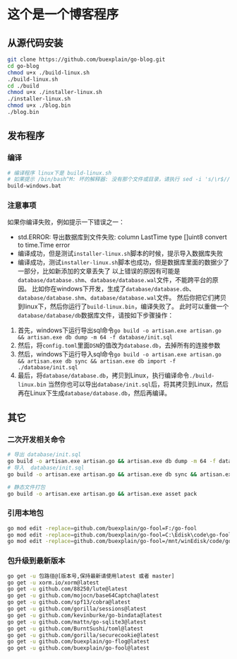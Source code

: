 # 这个是一个博客程序

## 从源代码安装

```bash
git clone https://github.com/buexplain/go-blog.git
cd go-blog
chmod u+x ./build-linux.sh
./build-linux.sh
cd ./build
chmod u+x ./installer-linux.sh
./installer-linux.sh
chmod u+x ./blog.bin
./blog.bin
```

## 发布程序

### 编译

```bash
# 编译程序 linux下是 build-linux.sh
# 如果提示 /bin/bash^M: 坏的解释器: 没有那个文件或目录，请执行 sed -i 's/\r$//' build-linux.sh
build-windows.bat
```

### 注意事项
如果你编译失败，例如提示一下错误之一：
* std.ERROR: 导出数据库到文件失败: column LastTime type []uint8 convert to time.Time error
* 编译成功，但是测试`installer-linux.sh`脚本的时候，提示导入数据库失败
* 编译成功，测试`installer-linux.sh`脚本也成功，但是数据库里面的数据少了一部分，比如新添加的文章丢失了
以上错误的原因有可能是`database/database.shm`、`database/database.wal`文件，不能跨平台的原因。
比如你在windows下开发，生成了`database/database.db`、`database/database.shm`、`database/database.wal`文件。
然后你把它们拷贝到linux下，然后你运行了`build-linux.bin`，编译失败了。
此时可以重做一个`database/database/db`数据库文件，请按如下步骤操作：
1. 首先，windows下运行导出sql命令`go build -o artisan.exe artisan.go && artisan.exe db dump -m 64 -f database/init.sql`
2. 然后，将`config.toml`里面`DSN`的值改为`database.db`，去掉所有的连接参数
3. 然后，windows下运行导入sql命令`go build -o artisan.exe artisan.go && artisan.exe db sync && artisan.exe db import -f ./database/init.sql`
4. 最后，将`database/database.db`，拷贝到Linux，执行编译命令`./build-linux.bin`
当然你也可以导出`database/init.sql`后，将其拷贝到Linux，然后再在Linux下生成`database/database.db`，然后再编译。

## 其它

### 二次开发相关命令
```bash
# 导出 database/init.sql
go build -o artisan.exe artisan.go && artisan.exe db dump -m 64 -f database/init.sql
# 导入  database/init.sql
go build -o artisan.exe artisan.go && artisan.exe db sync && artisan.exe db import -f ./database/init.sql

# 静态文件打包
go build -o artisan.exe artisan.go && artisan.exe asset pack
```

### 引用本地包
```bash
go mod edit -replace=github.com/buexplain/go-fool=F:/go-fool
go mod edit -replace=github.com/buexplain/go-fool=C:\Edisk\code\go-fool
go mod edit -replace=github.com/buexplain/go-fool=/mnt/winEdisk/code/go-fool
```

### 包升级到最新版本
```bash
go get -u 包路径@[版本号,保持最新请使用latest 或者 master]
go get -u xorm.io/xorm@latest
go get -u github.com/88250/lute@latest
go get -u github.com/mojocn/base64Captcha@latest
go get -u github.com/spf13/cobra@latest
go get -u github.com/gorilla/sessions@latest
go get -u github.com/kevinburke/go-bindata@latest
go get -u github.com/mattn/go-sqlite3@latest
go get -u github.com/BurntSushi/toml@latest
go get -u github.com/gorilla/securecookie@latest
go get -u github.com/buexplain/go-flog@latest
go get -u github.com/buexplain/go-fool@latest
```
